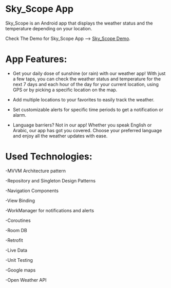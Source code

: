 # Sky_Scope App
Sky_Scope is an Android app that displays the weather status and the temperature depending on your location.

Check The Demo for Sky_Scope App --> [Sky_Scope Demo](https://www.linkedin.com/feed/update/urn:li:activity:7087074418203488256/).

# App Features:
- Get your daily dose of sunshine (or rain) with our weather app! With just a few taps, you can check the weather status and temperature for the 
  next 7 days and each hour of the day for your current location, using GPS or by picking a specific location on the map.
  
- Add multiple locations to your favorites to easily track the weather.
  
- Set customizable alerts for specific time periods to get a notification or alarm.
  
- Language barriers? Not in our app! Whether you speak English or Arabic, our app has got you covered.
  Choose your preferred language and enjoy all the weather updates with ease.

# Used Technologies:
 -MVVM Architecture pattern

 -Repository and Singleton Design Patterns

 -Navigation Components
 
 -View Binding
 
 -WorkManager for notifications and alerts
 
 -Coroutines
 
 -Room DB
 
 -Retrofit
 
 -Live Data
 
 -Unit Testing

 -Google maps
 
 -Open Weather API
 
 
